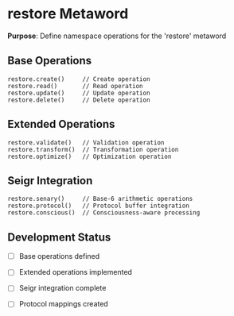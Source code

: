 # restore Metaword

**Purpose**: Define namespace operations for the 'restore' metaword

## Base Operations

```hyphos
restore.create()     // Create operation
restore.read()       // Read operation  
restore.update()     // Update operation
restore.delete()     // Delete operation
```

## Extended Operations

```hyphos
restore.validate()   // Validation operation
restore.transform()  // Transformation operation
restore.optimize()   // Optimization operation
```

## Seigr Integration

```hyphos
restore.senary()     // Base-6 arithmetic operations
restore.protocol()   // Protocol buffer integration
restore.conscious()  // Consciousness-aware processing
```

## Development Status

- [ ] Base operations defined
- [ ] Extended operations implemented  
- [ ] Seigr integration complete
- [ ] Protocol mappings created

